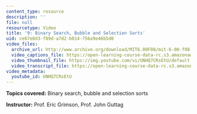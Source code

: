 ```yaml
---
content_type: resource
description: ''
file: null
resourcetype: Video
title: '9: Binary Search, Bubble and Selection Sorts'
uid: ce67e8d3-f89d-a7d2-b014-756a9e46b5d0
video_files:
  archive_url: http://www.archive.org/download/MIT6.00F08/mit-6-00-f08-lec09_300k.mp4
  video_captions_file: https://open-learning-course-data-rc.s3.amazonaws.com/6-00-introduction-to-computer-science-and-programming-fall-2008/71420bb338e3554593de32257450fdb9_UNHQ7CRsEtU.vtt
  video_thumbnail_file: https://img.youtube.com/vi/UNHQ7CRsEtU/default.jpg
  video_transcript_file: https://open-learning-course-data-rc.s3.amazonaws.com/6-00-introduction-to-computer-science-and-programming-fall-2008/ba3eae811456f01a4aa6d63e272ba278_UNHQ7CRsEtU.pdf
video_metadata:
  youtube_id: UNHQ7CRsEtU
---
```


**Topics covered:** Binary search, bubble and selection sorts

**Instructor:** Prof. Eric Grimson, Prof. John Guttag